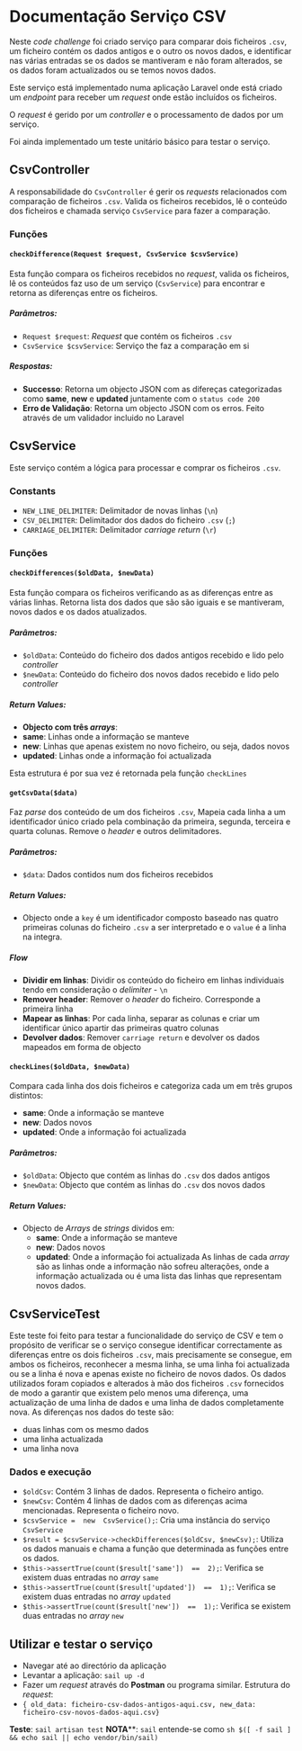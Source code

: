 # Documentação Serviço CSV

Neste *code challenge* foi criado serviço para comparar dois ficheiros `.csv`, um ficheiro contém os dados antigos e o outro os novos dados, e identificar nas várias entradas se os dados se mantiveram e não foram alterados, se os dados foram actualizados ou se temos novos dados.

Este serviço está implementado numa aplicação Laravel onde está criado um *endpoint* para receber um *request* onde estão incluídos os ficheiros.

O *request* é gerido por um *controller* e o processamento de dados por um serviço.

Foi ainda implementado um teste unitário básico para testar o serviço.

  

## CsvController

A responsabilidade do `CsvController` é gerir os *requests* relacionados com comparação de ficheiros `.csv`. Valida os ficheiros recebidos, lê o conteúdo dos ficheiros e chamada serviço `CsvService` para fazer a comparação.

### Funções

#### `checkDifference(Request $request, CsvService $csvService)`
Esta função compara os ficheiros recebidos no *request*, valida os ficheiros, lê os conteúdos faz uso de um serviço (`CsvService`) para encontrar e retorna as diferenças entre os ficheiros.

##### Parâmetros:
-  `Request $request`: *Request* que contém os ficheiros `.csv`
-  `CsvService $csvService`: Serviço the faz a comparação em si

##### Respostas:
-  **Successo**: Retorna um objecto JSON com as difereças categorizadas como **same**, **new** e **updated** juntamente com o `status code 200`
-  **Erro de Validação**: Retorna um objecto JSON com os erros. Feito através de um validador incluido no Laravel

## CsvService
Este serviço contém a lógica para processar e comprar os ficheiros `.csv`.

### Constants
-  `NEW_LINE_DELIMITER`: Delimitador de novas linhas (`\n`)
-  `CSV_DELIMITER`: Delimitador dos dados do ficheiro `.csv` (`;`)
-  `CARRIAGE_DELIMITER`: Delimitador *carriage return* (`\r`)

### Funções

#### `checkDifferences($oldData, $newData)`
Esta função compara os ficheiros verificando as as diferenças entre as várias linhas. Retorna lista dos dados que são são iguais e se mantiveram, novos dados e os dados atualizados.

##### Parâmetros:
-  `$oldData`: Conteúdo do ficheiro dos dados antigos recebido e lido pelo *controller*
-  `$newData`: Conteúdo do ficheiro dos novos dados recebido e lido pelo *controller*

##### Return Values:
-  **Objecto com três *arrays***:
-  **same**: Linhas onde a informação se manteve
-  **new**: Linhas que apenas existem no novo ficheiro, ou seja, dados novos
-  **updated**: Linhas onde a informação foi actualizada

Esta estrutura é por sua vez é retornada pela função `checkLines`

  

#### `getCsvData($data)`
Faz *parse* dos conteúdo de um dos ficheiros `.csv`, Mapeia cada linha a um identificador único criado pela combinação da primeira, segunda, terceira e quarta colunas. Remove o *header* e outros delimitadores.

##### Parâmetros:

-  `$data`: Dados contidos num dos ficheiros recebidos


##### Return Values:
- Objecto onde a `key` é um identificador composto baseado nas quatro primeiras colunas do ficheiro `.csv` a ser interpretado e o `value` é a linha na integra.

##### Flow
-  **Dividir em linhas**: Dividir os conteúdo do ficheiro em linhas individuais tendo em consideração o *delimiter* - `\n`
-  **Remover header**: Remover o *header* do ficheiro. Corresponde a primeira linha
-  **Mapear as linhas**: Por cada linha, separar as colunas e criar um identificar único apartir das primeiras quatro colunas
-  **Devolver dados**: Remover `carriage return` e devolver os dados mapeados em forma de objecto




#### `checkLines($oldData, $newData)`
Compara cada linha dos dois ficheiros e categoriza cada um em três grupos distintos:
-  **same**: Onde a informação se manteve
-  **new**: Dados novos
-  **updated**: Onde a informação foi actualizada

##### Parâmetros:
-  `$oldData`: Objecto que contém as linhas do `.csv` dos dados antigos
- `$newData`: Objecto que contém as linhas do `.csv` dos novos dados

##### Return Values:
- Objecto de *Arrays* de *strings* dividos em:
	-  **same**: Onde a informação se manteve
	-  **new**: Dados novos
	-  **updated**: Onde a informação foi actualizada
As linhas de cada *array* são as linhas onde a informação não sofreu alterações, onde a informação actualizada ou é uma lista das linhas que representam novos dados.

## CsvServiceTest
Este teste foi feito para testar a funcionalidade do serviço de CSV e tem o propósito de verificar se o serviço consegue identificar correctamente as diferenças entre os dois ficheiros `.csv`, mais precisamente se consegue, em ambos os ficheiros, reconhecer a mesma linha, se uma linha foi actualizada ou se a linha é nova e apenas existe no ficheiro de novos dados.
Os dados utilizados foram copiados e alterados à mão dos ficheiros `.csv` fornecidos de modo a garantir que existem pelo menos uma diferença, uma actualização de uma linha de dados e uma linha de dados completamente nova.
As diferenças nos dados do teste são:
- duas linhas com os mesmo dados
- uma linha actualizada
- uma linha nova

### Dados e execução
- `$oldCsv`: Contém 3 linhas de dados. Representa o ficheiro antigo.
- `$newCsv`: Contém 4 linhas de dados com as diferenças acima mencionadas. Representa o ficheiro novo.
- `$csvService =  new  CsvService();`: Cria uma instância do serviço `CsvService`
- `$result = $csvService->checkDifferences($oldCsv, $newCsv);`: Utiliza os dados manuais e chama a função que determinada as funções entre os dados.
- `$this->assertTrue(count($result['same'])  ==  2);`: Verifica se existem duas entradas no *array* `same`
- `$this->assertTrue(count($result['updated'])  ==  1);`: Verifica se existem duas entradas no *array* `updated`
- `$this->assertTrue(count($result['new'])  ==  1);`: Verifica se existem duas entradas no *array* `new`
  

## Utilizar e testar o serviço
- Navegar até ao directório da aplicação
- Levantar a aplicação: `sail up -d`
- Fazer um *request* através do **Postman** ou programa similar. Estrutura do *request*:
-  `{ old_data: ficheiro-csv-dados-antigos-aqui.csv, new_data: ficheiro-csv-novos-dados-aqui.csv}`




**Teste**: `sail artisan test`
**NOTA****: `sail` entende-se como `sh $([ -f sail ] && echo sail || echo vendor/bin/sail)`